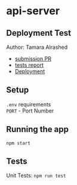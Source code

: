 # api-server

## Deployment Test

Author: Tamara Alrashed

- [submission PR](https://github.com/Tamaraalrashed/api-server/pull/1)
- [tests report](https://github.com/Tamaraalrashed/api-server/actions/workflows/node.js.yml)
- [Deployment](https://tamara--api-server.herokuapp.com/)

## Setup

`.env`  requirements<br>
`PORT` - Port Number <br>

## Running the app <br>

`npm start` <br>

## Tests

Unit Tests: `npm run test`
